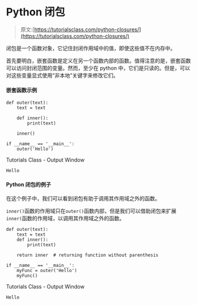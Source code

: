 # Python 闭包

> 原文:[https://tutorialsclass.com/python-closures/](https://tutorialsclass.com/python-closures/)

闭包是一个函数对象，它记住封闭作用域中的值，即使这些值不在内存中。

首先要明白，嵌套函数是定义在另一个函数内部的函数。值得注意的是，嵌套函数可以访问封闭范围的变量。然而，至少在 python 中，它们是只读的。但是，可以对这些变量显式使用“非本地”关键字来修改它们。

#### 嵌套函数示例

```
def outer(text):
    text = text

    def inner():
        print(text)

    inner()

if __name__ == '__main__':
    outer('Hello')
```

Tutorials Class - Output Window

```
Hello
```

#### Python 闭包的例子

在这个例子中，我们可以看到闭包有助于调用其作用域之外的函数。

`inner()`函数的作用域只在`outer()`函数内部，但是我们可以借助闭包来扩展`inner(`函数的作用域，以调用其作用域之外的函数。

```
def outer(text):
    text = text
    def inner():
        print(text)

    return inner  # returning function without parenthesis

if __name__ == '__main__':
    myFunc = outer('Hello')
    myFunc()
```

Tutorials Class - Output Window

```
Hello
```